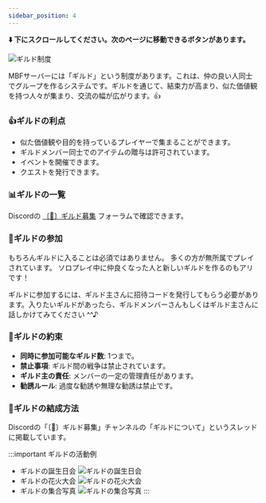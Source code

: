 ```yaml
---
sidebar_position: 4
---
```


**⬇️ 下にスクロールしてください。次のページに移動できるボタンがあります。**

![ギルド制度](/img/mbf/label_guild.png)

MBFサーバーには「ギルド」という制度があります。これは、仲の良い人同士でグループを作るシステムです。ギルドを通じて、結束力が高まり、似た価値観を持つ人々が集まり、交流の幅が広がります。👍


### 👍ギルドの利点
- 似た価値観や目的を持っているプレイヤーで集まることができます。
- ギルドメンバー同士でのアイテムの贈与は許可されています。
- イベントを開催できます。
- クエストを発行できます。

### 📊ギルドの一覧
Discordの [〔🏰〕ギルド募集](https://discord.com/channels/960062675012964352/1348873048924622889) フォーラムで確認できます。

### 🚪ギルドの参加
もちろんギルドに入ることは必須ではありません。
多くの方が無所属でプレイされています。
ソロプレイ中に仲良くなった人と新しいギルドを作るのもアリです！

ギルドに参加するには、ギルド主さんに招待コードを発行してもらう必要があります。入りたいギルドがあったら、ギルドメンバーさんもしくはギルド主さんに話しかけてみてください ^^♪

### 🤝ギルドの約束
- **同時に参加可能なギルド数**: 1つまで。
- **禁止事項**: ギルド間の戦争は禁止されています。
- **ギルド主の責任**: メンバーの一定の管理責任があります。
- **勧誘ルール**: 過度な勧誘や無理な勧誘は禁止です。

### 🚩ギルドの結成方法
Discordの「〔🏰〕ギルド募集」チャンネルの「ギルドについて」というスレッドに掲載しています。

:::important ギルドの活動例
- ギルドの誕生日会
![ギルドの誕生日会](/img/mbf/clan_hapi.webp)
- ギルドの花火大会
![ギルドの花火大会](/img/mbf/clan_siro.webp)
- ギルドの集合写真
![ギルドの集合写真](/img/mbf/clan_hikari.png)
:::